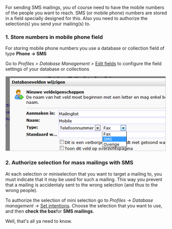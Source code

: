 For sending SMS mailings, you of course need to have the mobile numbers
of the people you want to reach. SMS (or mobile phone) numbers are
stored in a field specially designed for this. Also you need to
authorize the selection(s) you send your mailing(s) to.

### 1. Store numbers in mobile phone field

For storing mobile phone numbers you use a database or collection field
of type **Phone -\> SMS**

Go to *Profiles \> Database Management \>* [Edit
fields](./database-and-collection-field-types.md)
to configure the field settings of your database or collections

![](../images/telefoonveld-sms.png)

### 2. Authorize selection for mass mailings with SMS

At each selection or miniselection that you want to target a mailing to,
you must indicate that it may be used for such a mailing. This way you
prevent that a mailing is accidentaly sent to the wrong selection (and
thus to the wrong people).

To authorize the selection of mini selection go to *Profiles -\>
Database management -\>* [Set
intentions](./database-intentions-enabling-the-target-for-mass-mailings.md).
Choose the selection that you want to use, and then **check the box**for
**SMS mailings**.

Well, that's all ya need to know.
